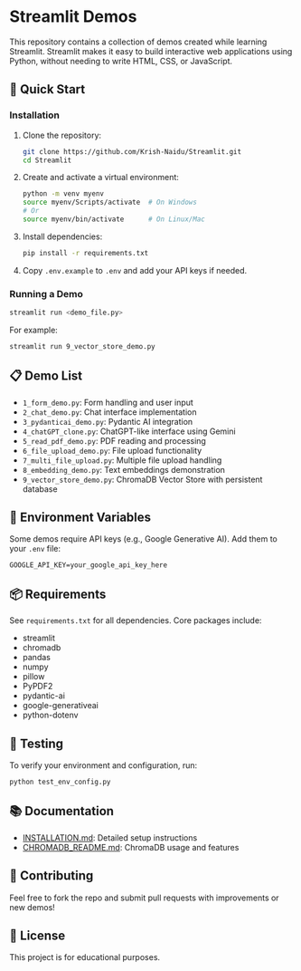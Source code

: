 # Streamlit Demos

This repository contains a collection of demos created while learning Streamlit.
Streamlit makes it easy to build interactive web applications using Python, without needing to write HTML, CSS, or JavaScript.

## 🚀 Quick Start

### Installation
1. Clone the repository:
   ```bash
   git clone https://github.com/Krish-Naidu/Streamlit.git
   cd Streamlit
   ```
2. Create and activate a virtual environment:
   ```bash
   python -m venv myenv
   source myenv/Scripts/activate  # On Windows
   # Or
   source myenv/bin/activate      # On Linux/Mac
   ```
3. Install dependencies:
   ```bash
   pip install -r requirements.txt
   ```
4. Copy `.env.example` to `.env` and add your API keys if needed.

### Running a Demo
```bash
streamlit run <demo_file.py>
```
For example:
```bash
streamlit run 9_vector_store_demo.py
```

## 📋 Demo List
- `1_form_demo.py`: Form handling and user input
- `2_chat_demo.py`: Chat interface implementation
- `3_pydanticai_demo.py`: Pydantic AI integration
- `4_chatGPT_clone.py`: ChatGPT-like interface using Gemini
- `5_read_pdf_demo.py`: PDF reading and processing
- `6_file_upload_demo.py`: File upload functionality
- `7_multi_file_upload.py`: Multiple file upload handling
- `8_embedding_demo.py`: Text embeddings demonstration
- `9_vector_store_demo.py`: ChromaDB Vector Store with persistent database

## 🔑 Environment Variables
Some demos require API keys (e.g., Google Generative AI). Add them to your `.env` file:
```
GOOGLE_API_KEY=your_google_api_key_here
```

## 📦 Requirements
See `requirements.txt` for all dependencies. Core packages include:
- streamlit
- chromadb
- pandas
- numpy
- pillow
- PyPDF2
- pydantic-ai
- google-generativeai
- python-dotenv

## 🧪 Testing
To verify your environment and configuration, run:
```bash
python test_env_config.py
```

## 📚 Documentation
- [INSTALLATION.md](INSTALLATION.md): Detailed setup instructions
- [CHROMADB_README.md](CHROMADB_README.md): ChromaDB usage and features

## 🤝 Contributing
Feel free to fork the repo and submit pull requests with improvements or new demos!

## 📝 License
This project is for educational purposes.

